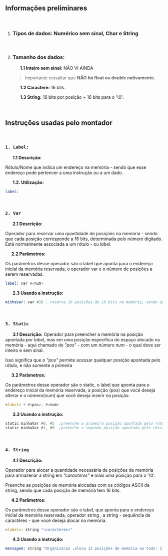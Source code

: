 ## Informações preliminares

<br>

1. ### Tipos de dados:  Numérico sem sinal, Char e String

<br>

2. ### Tamanho dos dados: 
    
    &nbsp; &nbsp; &nbsp; **1.1 Inteiro sem sinal:** NÃO VI AINDA

    
    > Importante ressaltar que **NÃO há float ou double nativamente.**
    
   
    &nbsp; &nbsp; &nbsp; **1.2 Caractere:** 16 bits.
    

    &nbsp; &nbsp; &nbsp; **1.3 String:** 16 bits por posição + 16 bits para o '\0'.


<br>

## Instruções usadas pelo montador

<br>

### **`1. Label:`** 

 &nbsp; &nbsp; &nbsp; **1.1 Descrição:** 
    
 Rótulo/Nome que indica um endereço na memória - sendo que esse endereço pode pertencer a uma instrução ou a um dado.
    
 &nbsp; &nbsp; &nbsp;  **1.2. Utilização:** 

```asm
label: 
```

<br>

### **`2. Var`**

&nbsp; &nbsp; &nbsp; **2.1 Descrição:**

Operador para reservar uma quantidade de posições na memória - sendo que cada posição corresponde a 16 bits, determinada pelo número digitado. Está normalmente associada a um rótulo - ou *label*. 

&nbsp; &nbsp; &nbsp;**2.2 Parâmetros:**

Os parâmetros desse operador são o label  que aponta para o endereço inicial da memória reservada, o operador var e o número de posições a serem reservadas.
    
```asm
label: var #<num>
```

&nbsp; &nbsp; &nbsp; **2.3 Usando a instrução:**

 ```asm
 minhaVar: var #20 ; reserva 20 posições de 16 bits na memória, sendo que o rótulo "minhaVar" aponta para a primeira posição
 ```

<br> 

### **`3. Static`**

&nbsp; &nbsp; &nbsp; **3.1 Descrição:**
Operador para preencher a memória na posição apontada por *label*, mas em uma posição específica do espaço alocado na memória - aqui chamado de  *"pos"* - com um número *num* - o qual deve ser inteiro e sem sinal.

Isso significa que o *"pos"* permite acessar qualquer posição apontada pelo rótulo, e não somente a primeira

&nbsp; &nbsp; &nbsp;**3.2 Parâmetros:**

Os parâmetros desse operador são o static, o label  que aponta para o endereço inicial da memória reservada, a posição (pos) que você deseja alterar e o número(num) que você deseja inserir na posição.

```asm
<label> + #<pos>, #<num>
```

&nbsp; &nbsp; &nbsp; **3.3 Usando a instrução:**

 ```asm
 static minhaVar #0, #5  ;preenche a primeira posição apontada pelo rótulo "minhaVar" com o número 5
 static minhaVar #1, #8  ;preenche a segunda posição apontada pelo rótulo "minhaVar" com o número 8
 ```
<br> 

### **`4. String`**

&nbsp; &nbsp; &nbsp; **4.1 Descrição:**

Operador para alocar a quantidade necessária de posições de memória para armazenar a string em *"caracteres"* e mais uma posição para o '\0'. 

Preenche as posições de memória alocadas com os códigos ASCII da string, sendo que cada posição de memória tem 16 bits.

&nbsp; &nbsp; &nbsp;**4.2 Parâmetros:**

Os parâmetros desse operador são o label, que aponta para o endereço inicial da memória reservada, operador string , a string - sequência de caractéres - que você deseja alocar na memória.

```asm
<label>: string "<caracteres>"
```


&nbsp; &nbsp; &nbsp; **4.3 Usando a instrução:**

 ```asm
 mensagem: string "Organizacao ;aloca 12 posições de memória ao todo: 11 para todas as letras e mais 1 para '\0' no final. O rótulo "mensagem" aponta para o primeiro caracter da string.
 ```
<br> 

